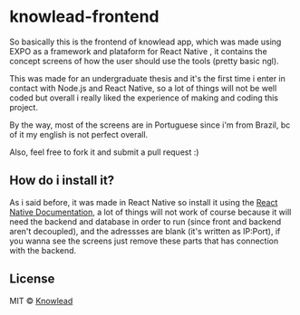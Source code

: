 # knowlead-frontend
So basically this is the frontend of knowlead app, which was made using EXPO as a framework and plataform for React Native , it contains the concept screens of how the user should use the tools (pretty basic ngl).

This was made for an undergraduate thesis and it's the first time i enter in contact with Node.js and React Native, so a lot of things will not be well coded but overall i really liked the experience of making and coding this project.

By the way, most of the screens are in Portuguese since i'm from Brazil, bc of it my english is not perfect overall.

Also, feel free to fork it and submit a pull request :)

## How do i install it?

As i said before, it was made in React Native so install it using the [React Native Documentation](https://reactnative.dev/docs/environment-setup), a lot of things will not work of course because it will need the backend and database in order to run (since front and backend aren't decoupled), and the adressses are blank (it's written as IP:Port), if you wanna see the screens just remove these parts that has connection with the backend.

## License

MIT © [Knowlead](https://github.com/knowlead)

